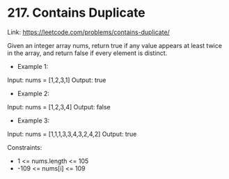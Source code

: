 # 217. Contains Duplicate


Link: https://leetcode.com/problems/contains-duplicate/

Given an integer array nums, return true if any value appears at least twice in the array, and return false if every element is distinct.

- Example 1:

Input: nums = [1,2,3,1]
Output: true

- Example 2:

Input: nums = [1,2,3,4]
Output: false

- Example 3:

Input: nums = [1,1,1,3,3,4,3,2,4,2]
Output: true
 
Constraints:

- 1 <= nums.length <= 105
- -109 <= nums[i] <= 109